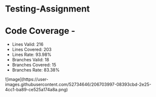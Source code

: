 # Testing-Assignment

<h1>Code Coverage -</h1>
  <ul>
  <li>Lines Valid: 216</li> 
  <li>Lines Covered: 203</li>
  <li>Lines Rate: 93.98% </li>
  <li>Branches Valid: 18  </li>
  <li>Branches Covered: 15</li>
  <li>Branches Rate: 83.38%</li>
  </ul>
  ![image](https://user-images.githubusercontent.com/52734646/206703997-08393cbd-2e25-4cc1-ba89-ce525a174a8a.png)
